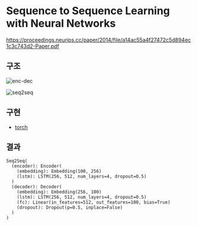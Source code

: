 # Sequence to Sequence Learning with Neural Networks
https://proceedings.neurips.cc/paper/2014/file/a14ac55a4f27472c5d894ec1c3c743d2-Paper.pdf

## 구조

![enc-dec](https://user-images.githubusercontent.com/73745836/215377787-4295eb14-1ce7-402b-9baa-f783b86a9247.jpg)

![seq2seq](https://user-images.githubusercontent.com/73745836/215377760-8e4a4d3f-8311-47b6-b426-41be2e328ef0.jpg)

## 구현
- [torch](./Seq2Seq/Seq2Seq.py)

## 결과

```
Seq2Seq(
  (encoder): Encoder(
    (embedding): Embedding(100, 256)
    (lstm): LSTM(256, 512, num_layers=4, dropout=0.5)
  )
  (decoder): Decoder(
    (embedding): Embedding(256, 100)
    (lstm): LSTM(256, 512, num_layers=4, dropout=0.5)
    (fc): Linear(in_features=512, out_features=100, bias=True)
    (dropout): Dropout(p=0.5, inplace=False)
  )
)
```
